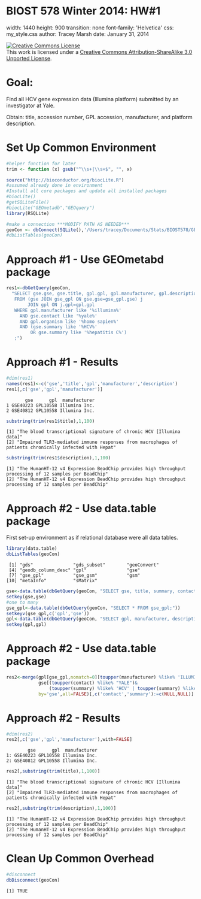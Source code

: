 BIOST 578 Winter 2014: HW#1
========================================================
width: 1440
height: 900
transition: none
font-family: 'Helvetica'
css: my_style.css
author: Tracey Marsh
date: January 31, 2014

<a rel="license" href="http://creativecommons.org/licenses/by-sa/3.0/deed.en_US"><img alt="Creative Commons License" style="border-width:0" src="http://i.creativecommons.org/l/by-sa/3.0/88x31.png" /></a><br /><tiny>This work is licensed under a <a rel="license" href="http://creativecommons.org/licenses/by-sa/3.0/deed.en_US">Creative Commons Attribution-ShareAlike 3.0 Unported License</tiny></a>.

Goal: 
========================
Find all HCV gene expression data (Illumina platform) submitted by an investigator at Yale. 

Obtain: title, accession number, GPL accession, manufacturer, and platform description. 

Set Up Common Environment
========================

```r
#helper function for later
trim <- function (x) gsub("^\\s+|\\s+$", "", x)

source("http://bioconductor.org/biocLite.R")
#assumed already done in environment
#Install all core packages and update all installed packages
#biocLite()
#getSQLiteFile()
#biocLite("GEOmetadb","GEOquery")
library(RSQLite)

#make a connection ***MODIFY PATH AS NEEDED***
geoCon <- dbConnect(SQLite(),'/Users/tracey/Documents/Stats/BIOST578/GEOmetadb.sqlite')
#dbListTables(geoCon)
```


Approach #1 - Use GEOmetabd package
===================================

```r
res1<-dbGetQuery(geoCon, 
  "SELECT gse.gse, gse.title, gpl.gpl, gpl.manufacturer, gpl.description
   FROM (gse JOIN gse_gpl ON gse.gse=gse_gpl.gse) j 
        JOIN gpl ON j.gpl=gpl.gpl
   WHERE gpl.manufacturer like '%illumina%'    
     AND gse.contact like '%yale%'  
     AND gpl.organism like '%homo sapien%'
     AND (gse.summary like '%HCV%' 
         OR gse.summary like '%hepatitis C%')        
   ;")
```


Approach #1 - Results
===================================

```r
#dim(res1)
names(res1)<-c('gse','title','gpl','manufacturer','description')
res1[,c('gse','gpl','manufacturer')]
```

```
       gse      gpl  manufacturer
1 GSE40223 GPL10558 Illumina Inc.
2 GSE40812 GPL10558 Illumina Inc.
```

```r
substring(trim(res1$title),1,100)
```

```
[1] "The blood transcriptional signature of chronic HCV [Illumina data]"                                  
[2] "Impaired TLR3-mediated immune responses from macrophages of patients chronically infected with Hepat"
```

```r
substring(trim(res1$description),1,100)
```

```
[1] "The HumanHT-12 v4 Expression BeadChip provides high throughput processing of 12 samples per BeadChip"
[2] "The HumanHT-12 v4 Expression BeadChip provides high throughput processing of 12 samples per BeadChip"
```


Approach #2 - Use data.table package
====================================
First set-up environment as if relational database were all data tables.


```r
library(data.table)
dbListTables(geoCon)
```

```
 [1] "gds"               "gds_subset"        "geoConvert"       
 [4] "geodb_column_desc" "gpl"               "gse"              
 [7] "gse_gpl"           "gse_gsm"           "gsm"              
[10] "metaInfo"          "sMatrix"          
```

```r
gse<-data.table(dbGetQuery(geoCon, "SELECT gse, title, summary, contact FROM gse;"))
setkey(gse,gse)
#one to many
gse_gpl<-data.table(dbGetQuery(geoCon, "SELECT * FROM gse_gpl;"))
setkeyv(gse_gpl,c('gpl','gse'))
gpl<-data.table(dbGetQuery(geoCon, "SELECT gpl, manufacturer, description FROM gpl;"))
setkey(gpl,gpl)
```


Approach #2 - Use data.table package
====================================

```r
res2<-merge(gpl[gse_gpl,nomatch=0][toupper(manufacturer) %like% 'ILLUMINA',],
            gse[(toupper(contact) %like% "YALE")&
                (toupper(summary) %like% 'HCV' | toupper(summary) %like% 'HEPATITIS C'),],
            by='gse',all=FALSE)[,c('contact','summary'):=c(NULL,NULL)]
```

    
Approach #2 - Results
===================================

```r
#dim(res2)
res2[,c('gse','gpl','manufacturer'),with=FALSE]
```

```
        gse      gpl  manufacturer
1: GSE40223 GPL10558 Illumina Inc.
2: GSE40812 GPL10558 Illumina Inc.
```

```r
res2[,substring(trim(title),1,100)]
```

```
[1] "The blood transcriptional signature of chronic HCV [Illumina data]"                                  
[2] "Impaired TLR3-mediated immune responses from macrophages of patients chronically infected with Hepat"
```

```r
res2[,substring(trim(description),1,100)]
```

```
[1] "The HumanHT-12 v4 Expression BeadChip provides high throughput processing of 12 samples per BeadChip"
[2] "The HumanHT-12 v4 Expression BeadChip provides high throughput processing of 12 samples per BeadChip"
```


Clean Up Common Overhead
========================

```r
#disconnect
dbDisconnect(geoCon)
```

```
[1] TRUE
```

